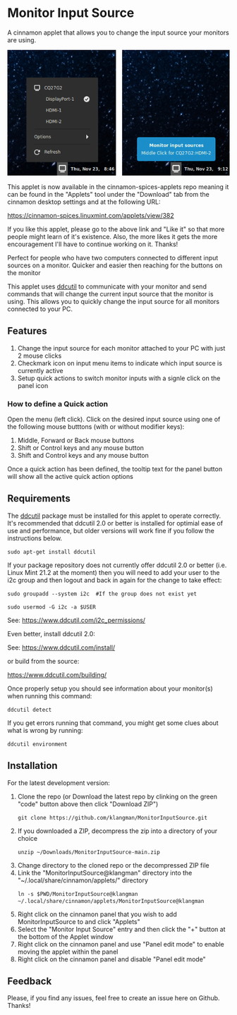 # Monitor Input Source
A cinnamon applet that allows you to change the input source your monitors are using.

![screen shot](MonitorInputSource@klangman/screenshot.png)

This applet is now available in the cinnamon-spices-applets repo meaning it can be found in the "Applets" tool under
the "Download" tab from the cinnamon desktop settings and at the following URL:

https://cinnamon-spices.linuxmint.com/applets/view/382

If you like this applet, please go to the above link and "Like it" so that more people might learn of it's existence.
Also, the more likes it gets the more encouragement I'll have to continue working on it.
Thanks!

Perfect for people who have two computers connected to different input sources on a monitor.
Quicker and easier then reaching for the buttons on the monitor

This applet uses [ddcutil](https://www.ddcutil.com/) to communicate with your monitor and send commands
that will change the current input source that the monitor is using. This allows you to quickly change the
input source for all monitors connected to your PC.

## Features

1. Change the input source for each monitor attached to your PC with just 2 mouse clicks
2. Checkmark icon on input menu items to indicate which input source is currently active
3. Setup quick actions to switch monitor inputs with a signle click on the panel icon

### How to define a Quick action

Open the menu (left click).
Click on the desired input source using one of the following mouse butttons (with or without modifier keys):
1. Middle, Forward or Back mouse buttons
2. Shift or Control keys and any mouse button
3. Shift and Control keys and any mouse button

Once a quick action has been defined, the tooltip text for the panel button will show all the active quick action options

## Requirements
The [ddcutil](https://www.ddcutil.com/) package must be installed for this applet to operate correctly. It's recommended that ddcutil 2.0
or better is installed for optimial ease of use and performance, but older versions will work fine if you follow the instructions below.

```
sudo apt-get install ddcutil
```

If your package repository does not currently offer ddcutil 2.0 or better (i.e. Linux Mint 21.2 at the moment)
then you will need to add your user to the i2c group and then logout and back in again for the change to take
effect:
```
sudo groupadd --system i2c  #If the group does not exist yet
```
```
sudo usermod -G i2c -a $USER
```
See: https://www.ddcutil.com/i2c_permissions/

Even better, install ddcutil 2.0:

See: https://www.ddcutil.com/install/

or build from the source:

https://www.ddcutil.com/building/

Once properly setup you should see information about your monitor(s) when running this command:

```
ddcutil detect
```

If you get errors running that command, you might get some clues about what is wrong by running:

```
ddcutil environment
```

## Installation
For the latest development version:
1. Clone the repo (or Download the latest repo by clinking on the green "code" button above then click "Download ZIP")
    ```
    git clone https://github.com/klangman/MonitorInputSource.git
    ```
2. If you downloaded a ZIP, decompress the zip into a directory of your choice
    ```
    unzip ~/Downloads/MonitorInputSource-main.zip
    ```
3. Change directory to the cloned repo or the decompressed ZIP file
4. Link the "MonitorInputSource@klangman" directory into the "~/.local/share/cinnamon/applets/" directory
    ```
    ln -s $PWD/MonitorInputSource@klangman ~/.local/share/cinnamon/applets/MonitorInputSource@klangman
    ```
5. Right click on the cinnamon panel that you wish to add MonitorInputSource to and click "Applets"
6. Select the "Monitor Input Source" entry and then click the "+" button at the bottom of the Applet window
7. Right click on the cinnamon panel and use "Panel edit mode" to enable moving the applet within the panel
8. Right click on the cinnamon panel and disable "Panel edit mode"

## Feedback
Please, if you find any issues, feel free to create an issue here on Github. Thanks!
